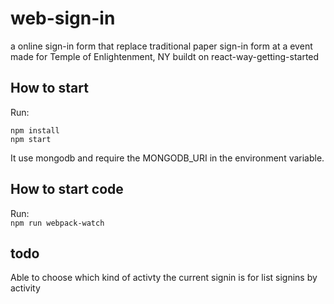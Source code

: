 
# web-sign-in
a online sign-in form that replace traditional paper sign-in form at a event  
made for Temple of Enlightenment, NY
buildt on react-way-getting-started


## How to start

Run:  
```
npm install
npm start
```

It use mongodb and require the MONGODB_URI in the environment variable.

## How to start code

Run:  
`npm run webpack-watch`

## todo

Able to choose which kind of activty the current signin is for
list signins by activity